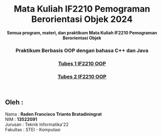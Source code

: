 <div align="center">
<h1>Mata Kuliah IF2210 Pemograman Berorientasi Objek 2024</h1>
<b>Semua program, materi, dan praktikum Mata Kuliah IF2210 Pemograman Berorientasi Objek</b>
<br>
<h3> Praktikum Berbasis OOP dengan bahasa C++ dan Java </h3>

<a href="https://github.com/NoHaitch/Tubes-1-IF2210-OOP-K-JKW"><h3>Tubes 1 IF2210 OOP</h3></a>
<a href="https://github.com/NoHaitch/Tubes-2-IF2210-OOP-JAV"><h3>Tubes 2 IF2210 OOP</h3></a>
<br>    
</div> 
  
## Oleh : 
Nama : **Raden Francisco Trianto Bratadiningrat**  
NIM : **13522091**   
Jurusan : Teknik Informatika'22  
Fakultas : STEI - Komputasi

<!-- LINK REPOSITORY: https://github.com/NoHaitch/OOP_2024 -->
